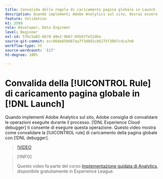 ```yaml
---
title: Convalida della regola di caricamento pagina globale in Launch
description: Quando implementi Adobe Analytics sul sito, dovrai essere in grado di convalidare le operazioni eseguite durante il processo. Experience Cloud Debugger pronto ad aiutare. Questo video mostra come convalidare la regola di caricamento pagina globale con il debugger.
feature: Validation
kt: 3589
role: Developer, Data Engineer
level: Beginner
exl-id: 57bc5a02-6b78-48e2-9b67-85b97fe52d6a
source-git-commit: ecc86de650d87aa7f3d8d1cb6275f38b7cdca7e0
workflow-type: ht
source-wordcount: '117'
ht-degree: 100%

---
```


# Convalida della [!UICONTROL Rule] di caricamento pagina globale in [!DNL Launch]

Quando implementi Adobe Analytics sul sito, Adobe consiglia di convalidare le operazioni eseguite durante il processo. [!DNL Experience Cloud debugger] ti consente di eseguire questa operazione. Questo video mostra come convalidare la [!UICONTROL rule] di caricamento della pagina globale con [!DNL debugger].

>[!VIDEO](https://video.tv.adobe.com/v/28776/?quality=12&learn=on)

>[!INFO]
>
> Questo video fa parte del corso [Implementazione guidata di Analytics](https://experienceleague.adobe.com/?recommended=Analytics-D-1-2019.1), disponibile gratuitamente in Experience League.